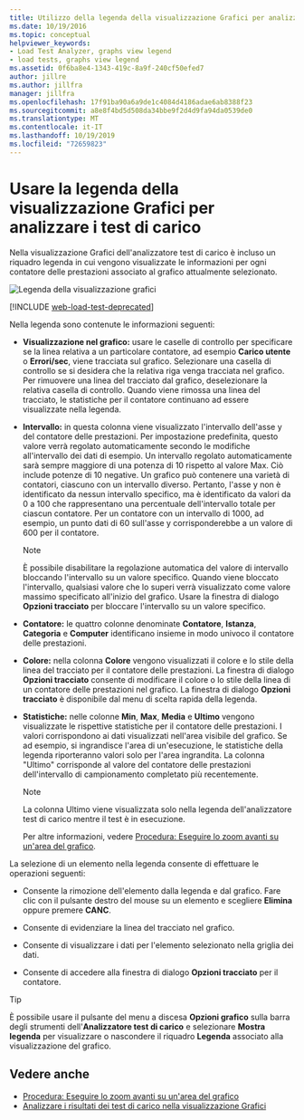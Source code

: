 ```yaml
---
title: Utilizzo della legenda della visualizzazione Grafici per analizzare i test di carico
ms.date: 10/19/2016
ms.topic: conceptual
helpviewer_keywords:
- Load Test Analyzer, graphs view legend
- load tests, graphs view legend
ms.assetid: 0f6ba8e4-1343-419c-8a9f-240cf50efed7
author: jillre
ms.author: jillfra
manager: jillfra
ms.openlocfilehash: 17f91ba90a6a9de1c4084d4186adae6ab8388f23
ms.sourcegitcommit: a8e8f4bd5d508da34bbe9f2d4d9fa94da0539de0
ms.translationtype: MT
ms.contentlocale: it-IT
ms.lasthandoff: 10/19/2019
ms.locfileid: "72659823"
---
```

# <a name="use-the-graphs-view-legend-to-analyze-load-tests"></a>Usare la legenda della visualizzazione Grafici per analizzare i test di carico

Nella visualizzazione Grafici dell'analizzatore test di carico è incluso un riquadro legenda in cui vengono visualizzate le informazioni per ogni contatore delle prestazioni associato al grafico attualmente selezionato.

![Legenda della visualizzazione grafici](../test/media/load_viewlegend.png)

[!INCLUDE [web-load-test-deprecated](includes/web-load-test-deprecated.md)]

Nella legenda sono contenute le informazioni seguenti:

- **Visualizzazione nel grafico:** usare le caselle di controllo per specificare se la linea relativa a un particolare contatore, ad esempio **Carico utente** o **Errori/sec**, viene tracciata sul grafico. Selezionare una casella di controllo se si desidera che la relativa riga venga tracciata nel grafico. Per rimuovere una linea del tracciato dal grafico, deselezionare la relativa casella di controllo. Quando viene rimossa una linea del tracciato, le statistiche per il contatore continuano ad essere visualizzate nella legenda.

- **Intervallo:** in questa colonna viene visualizzato l'intervallo dell'asse y del contatore delle prestazioni. Per impostazione predefinita, questo valore verrà regolato automaticamente secondo le modifiche all'intervallo dei dati di esempio. Un intervallo regolato automaticamente sarà sempre maggiore di una potenza di 10 rispetto al valore Max. Ciò include potenze di 10 negative. Un grafico può contenere una varietà di contatori, ciascuno con un intervallo diverso. Pertanto, l'asse y non è identificato da nessun intervallo specifico, ma è identificato da valori da 0 a 100 che rappresentano una percentuale dell'intervallo totale per ciascun contatore. Per un contatore con un intervallo di 1000, ad esempio, un punto dati di 60 sull'asse y corrisponderebbe a un valore di 600 per il contatore.

    > [!NOTE]
    > È possibile disabilitare la regolazione automatica del valore di intervallo bloccando l'intervallo su un valore specifico. Quando viene bloccato l'intervallo, qualsiasi valore che lo superi verrà visualizzato come valore massimo specificato all'inizio del grafico. Usare la finestra di dialogo **Opzioni tracciato** per bloccare l'intervallo su un valore specifico.

- **Contatore:** le quattro colonne denominate **Contatore**, **Istanza**, **Categoria** e **Computer** identificano insieme in modo univoco il contatore delle prestazioni.

- **Colore:** nella colonna **Colore** vengono visualizzati il colore e lo stile della linea del tracciato per il contatore delle prestazioni. La finestra di dialogo **Opzioni tracciato** consente di modificare il colore o lo stile della linea di un contatore delle prestazioni nel grafico. La finestra di dialogo **Opzioni tracciato** è disponibile dal menu di scelta rapida della legenda.

- **Statistiche:** nelle colonne **Min**, **Max**, **Media** e **Ultimo** vengono visualizzate le rispettive statistiche per il contatore delle prestazioni. I valori corrispondono ai dati visualizzati nell'area visibile del grafico. Se ad esempio, si ingrandisce l'area di un'esecuzione, le statistiche della legenda riporteranno valori solo per l'area ingrandita. La colonna "Ultimo" corrisponde al valore del contatore delle prestazioni dell'intervallo di campionamento completato più recentemente.

    > [!NOTE]
    > La colonna Ultimo viene visualizzata solo nella legenda dell'analizzatore test di carico mentre il test è in esecuzione.

     Per altre informazioni, vedere [Procedura: Eseguire lo zoom avanti su un'area del grafico](../test/how-to-zoom-in-on-a-region-of-the-graph-in-load-test-results.md).

La selezione di un elemento nella legenda consente di effettuare le operazioni seguenti:

- Consente la rimozione dell'elemento dalla legenda e dal grafico. Fare clic con il pulsante destro del mouse su un elemento e scegliere **Elimina** oppure premere **CANC**.

- Consente di evidenziare la linea del tracciato nel grafico.

- Consente di visualizzare i dati per l'elemento selezionato nella griglia dei dati.

- Consente di accedere alla finestra di dialogo **Opzioni tracciato** per il contatore.

> [!TIP]
> È possibile usare il pulsante del menu a discesa **Opzioni grafico** sulla barra degli strumenti dell'**Analizzatore test di carico** e selezionare **Mostra legenda** per visualizzare o nascondere il riquadro **Legenda** associato alla visualizzazione del grafico.

## <a name="see-also"></a>Vedere anche

- [Procedura: Eseguire lo zoom avanti su un'area del grafico](../test/how-to-zoom-in-on-a-region-of-the-graph-in-load-test-results.md)
- [Analizzare i risultati dei test di carico nella visualizzazione Grafici](../test/analyze-load-test-results-in-the-graphs-view.md)
